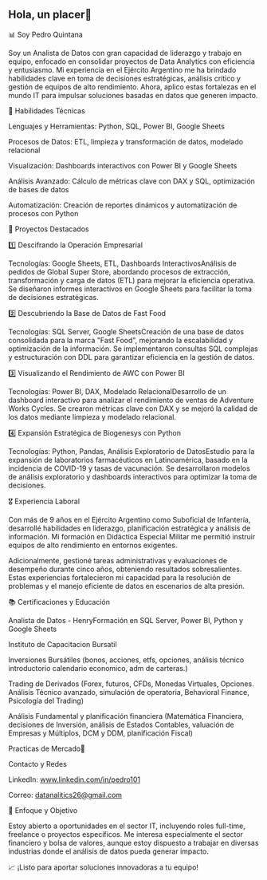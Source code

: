 ## Hola, un placer👋
📊 Soy Pedro Quintana

Soy un Analista de Datos con gran capacidad de liderazgo y trabajo en equipo, enfocado en consolidar proyectos de Data Analytics con eficiencia y entusiasmo. Mi experiencia en el Ejército Argentino me ha brindado habilidades clave en toma de decisiones estratégicas, análisis crítico y gestión de equipos de alto rendimiento. Ahora, aplico estas fortalezas en el mundo IT para impulsar soluciones basadas en datos que generen impacto.

🚀 Habilidades Técnicas

Lenguajes y Herramientas: Python, SQL, Power BI, Google Sheets

Procesos de Datos: ETL, limpieza y transformación de datos, modelado relacional

Visualización: Dashboards interactivos con Power BI y Google Sheets

Análisis Avanzado: Cálculo de métricas clave con DAX y SQL, optimización de bases de datos

Automatización: Creación de reportes dinámicos y automatización de procesos con Python

📌 Proyectos Destacados

1️⃣ Descifrando la Operación Empresarial

Tecnologías: Google Sheets, ETL, Dashboards InteractivosAnálisis de pedidos de Global Super Store, abordando procesos de extracción, transformación y carga de datos (ETL) para mejorar la eficiencia operativa. Se diseñaron informes interactivos en Google Sheets para facilitar la toma de decisiones estratégicas.

2️⃣ Descubriendo la Base de Datos de Fast Food

Tecnologías: SQL Server, Google SheetsCreación de una base de datos consolidada para la marca "Fast Food", mejorando la escalabilidad y optimización de la información. Se implementaron consultas SQL complejas y estructuración con DDL para garantizar eficiencia en la gestión de datos.

3️⃣ Visualizando el Rendimiento de AWC con Power BI

Tecnologías: Power BI, DAX, Modelado RelacionalDesarrollo de un dashboard interactivo para analizar el rendimiento de ventas de Adventure Works Cycles. Se crearon métricas clave con DAX y se mejoró la calidad de los datos mediante limpieza y modelado relacional.

4️⃣ Expansión Estratégica de Biogenesys con Python

Tecnologías: Python, Pandas, Análisis Exploratorio de DatosEstudio para la expansión de laboratorios farmacéuticos en Latinoamérica, basado en la incidencia de COVID-19 y tasas de vacunación. Se desarrollaron modelos de análisis exploratorio y dashboards interactivos para optimizar la toma de decisiones.

🎖️ Experiencia Laboral

Con más de 9 años en el Ejército Argentino como Suboficial de Infantería, desarrollé habilidades en liderazgo, planificación estratégica y análisis de información. Mi formación en Didáctica Especial Militar me permitió instruir equipos de alto rendimiento en entornos exigentes.

Adicionalmente, gestioné tareas administrativas y evaluaciones de desempeño durante cinco años, obteniendo resultados sobresalientes. Estas experiencias fortalecieron mi capacidad para la resolución de problemas y el manejo eficiente de datos en escenarios de alta presión.

📚 Certificaciones y Educación

Analista de Datos - HenryFormación en SQL Server, Power BI, Python y Google Sheets

Instituto de Capacitacion Bursatil

 Inversiones Bursátiles (bonos, acciones, etfs, opciones, análisis técnico introductorio calendario economico, adm de carteras.)

 Trading de Derivados (Forex, futuros, CFDs, Monedas Virtuales, Opciones. Análisis Técnico avanzado, simulación de operatoria, Behavioral Finance, Psicología del Trading)

 Análisis Fundamental y planificación financiera (Matemática Financiera, decisiones de Inversión, análisis de Estados Contables, valuación de Empresas y Múltiplos, DCM y DDM, planificación Fiscal)

 Practicas de Mercado📩 

Contacto y Redes

LinkedIn: www.linkedin.com/in/pedro101

Correo: datanalitics26@gmail.com

🎯 Enfoque y Objetivo

Estoy abierto a oportunidades en el sector IT, incluyendo roles full-time, freelance o proyectos específicos. Me interesa especialmente el sector financiero y bolsa de valores, aunque estoy dispuesto a trabajar en diversas industrias donde el análisis de datos pueda generar impacto.

📈 ¡Listo para aportar soluciones innovadoras a tu equipo!
